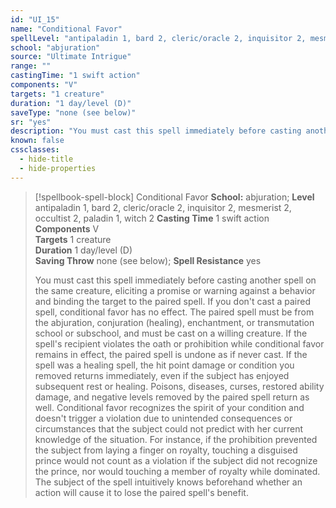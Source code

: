 ```yaml
---
id: "UI_15"
name: "Conditional Favor"
spellLevel: "antipaladin 1, bard 2, cleric/oracle 2, inquisitor 2, mesmerist 2, occultist 2, paladin 1, witch 2"
school: "abjuration"
source: "Ultimate Intrigue"
range: ""
castingTime: "1 swift action"
components: "V"
targets: "1 creature"
duration: "1 day/level (D)"
saveType: "none (see below)"
sr: "yes"
description: "You must cast this spell immediately before casting another spell on the same creature, eliciting a promise or warning against a behavior and binding the target to the paired spell. If you don't cast a paired spell, conditional favor has no effect. The paired spell must be from the abjuration, conjuration (healing), enchantment, or transmutation school or subschool, and must be cast on a willing creature. If the spell's recipient violates the oath or prohibition while conditional favor remains in effect, the paired spell is undone as if never cast. If the spell was a healing spell, the hit point damage or condition you removed returns immediately, even if the subject has enjoyed subsequent rest or healing. Poisons, diseases, curses, restored ability damage, and negative levels removed by the paired spell return as well.  Conditional favor recognizes the spirit of your condition and doesn't trigger a violation due to unintended consequences or circumstances that the subject could not predict with her current knowledge of the situation. For instance, if the prohibition prevented the subject from laying a finger on royalty, touching a disguised prince would not count as a violation if the subject did not recognize the prince, nor would touching a member of royalty while dominated. The subject of the spell intuitively knows beforehand whether an action will cause it to lose the paired spell's benefit."
known: false
cssclasses:
  - hide-title
  - hide-properties
---
```


> [!spellbook-spell-block] Conditional Favor
> **School:** abjuration; **Level** antipaladin 1, bard 2, cleric/oracle 2, inquisitor 2, mesmerist 2, occultist 2, paladin 1, witch 2
> **Casting Time** 1 swift action  
> **Components** V  
> **Targets** 1 creature  
> **Duration** 1 day/level (D)  
> **Saving Throw** none (see below); **Spell Resistance** yes
> 
> You must cast this spell immediately before casting another spell on the same creature, eliciting a promise or warning against a behavior and binding the target to the paired spell. If you don't cast a paired spell, conditional favor has no effect. The paired spell must be from the abjuration, conjuration (healing), enchantment, or transmutation school or subschool, and must be cast on a willing creature. If the spell's recipient violates the oath or prohibition while conditional favor remains in effect, the paired spell is undone as if never cast. If the spell was a healing spell, the hit point damage or condition you removed returns immediately, even if the subject has enjoyed subsequent rest or healing. Poisons, diseases, curses, restored ability damage, and negative levels removed by the paired spell return as well.  Conditional favor recognizes the spirit of your condition and doesn't trigger a violation due to unintended consequences or circumstances that the subject could not predict with her current knowledge of the situation. For instance, if the prohibition prevented the subject from laying a finger on royalty, touching a disguised prince would not count as a violation if the subject did not recognize the prince, nor would touching a member of royalty while dominated. The subject of the spell intuitively knows beforehand whether an action will cause it to lose the paired spell's benefit.